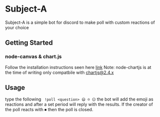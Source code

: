 ﻿# Subject-A 
Subject-A is a simple bot for discord to make poll with custom reactions of your choice
## Getting Started
### node-canvas & chart.js
Follow the  installation instructions seen here [link](https://www.npmjs.com/package/canvas)
Note: node-chartjs is at the time of writing only compatbile with chartjs@2.4.x

## Usage
type the following
``` !poll <question> 😃 ☹ 😑```
the bot will add the emoji as reactions and after a set period will reply with the results. 
If the creator of the poll reacts with ⏹ then the poll is closed.